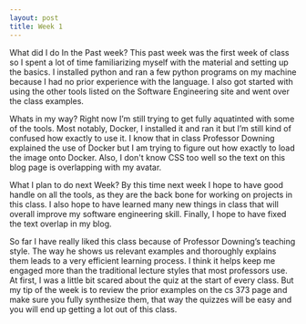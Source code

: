 ```yaml
---
layout: post
title: Week 1
---
```


What did I do In the Past week?
This past week was the first week of class so I spent a lot of time familiarizing myself with the material and setting up the basics. I installed python and ran a few python programs on my machine because I had no prior experience with the language. I also got started with using the other tools listed on the Software Engineering site and went over the class examples.

Whats in my way?
Right now I’m still trying to get fully aquatinted with some of the tools. Most notably, Docker, I installed it and ran it but I’m still kind of confused how exactly to use it. I know that in class Professor Downing explained the use of Docker but I am trying to figure out how exactly to load the image onto Docker. Also, I don't know CSS too well so the text on this blog page is overlapping with my avatar.

What I plan to do next Week?
By this time next week I hope to have good handle on all the tools, as they are the back bone for working on projects in this class. I also hope to have learned many new things in class that will overall improve my software engineering skill. Finally,
I hope to have fixed the text overlap in my blog.

So far I have really liked this class because of Professor Downing’s teaching style. The way he shows us relevant examples and thoroughly explains them leads to a very efficient learning process. I think it helps keep me engaged more than the traditional lecture styles that most professors use. At first, I was a little bit scared about the quiz at the start of every class. But my tip of the week is to review the prior examples on the cs 373 page and make sure you fully synthesize them, that way the quizzes will be easy and you will end up getting a lot out of this class.
